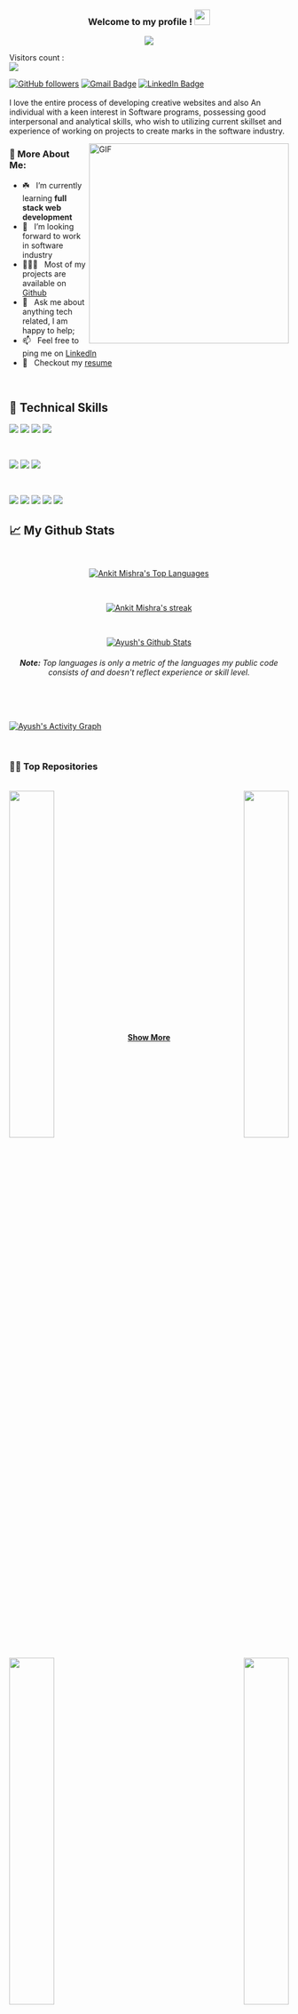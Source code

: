 

<h3 align="center">
  Welcome to my profile !
  <img src="https://media.giphy.com/media/hvRJCLFzcasrR4ia7z/giphy.gif" width="28">
</h3>

<!-- Typing SVG by DenverCoder1 - https://github.com/DenverCoder1/readme-typing-svg -->
<p align="center">
  <a href="https://github.com/DenverCoder1/readme-typing-svg">
    <img src="https://readme-typing-svg.demolab.com/?lines=hi! My self āyush 👦🏽; - I am a Full-stack%20web%20developer 👨🏻‍💻;- Traveller 🌏;Curious%20to%20learn%20new%20things !&font=Fira%20Code&center=true&width=440&height=45&color=#37bcf7&vCenter=true&size=22&pause=1000"></a>
</p>

<p align="left"> 
Visitors count :
  <br>
  <img src="https://profile-counter.glitch.me/a11yus/count.svg" />
</p>

[![GitHub followers](https://img.shields.io/github/followers/a11yus?label=Follow&style=social)](https://github.com/a11yus/?tab=follow)
[![Gmail Badge](https://img.shields.io/badge/-aayuvd123-c14438?style=social&logo=Gmail&logoColor=red&link=mailto:aayuvd123@gmail.com)](mailto:aayuvd123@gmail.com)
[![LinkedIn Badge](https://img.shields.io/badge/-LinkedIn-blue?style=social&logo=Linkedin&logoColor=blue&link=https://www.linkedin.com/in/ayush-kumar-671a68241/)](https://www.linkedin.com/in/ayush-kumar-671a68241/)
<br />
<br />
I love the entire process of developing creative websites and also An individual with a keen interest in Software programs, possessing good interpersonal and analytical skills, who wish to utilizing current skillset and experience of working on projects to create marks in the software industry.


<img align="right" alt="GIF" src="https://raw.githubusercontent.com/rahul-jha98/rahul-jha98/main/techstack.gif" width="360px"/>
  
### 🧐 More About Me:

- ☘️ &nbsp; I’m currently learning **full stack web development**
- 🤝 &nbsp; I’m looking forward to work in software industry 
- 👨🏻‍💻 &nbsp; Most of my projects are available on [Github](https://github.com/a11yus?tab=repositories)
- 💬 &nbsp; Ask me about anything tech related, I am happy to help;
- 📫 &nbsp; Feel free to ping me on [LinkedIn](https://www.linkedin.com/in/ayush-kumar-671a68241/)
- 📝 &nbsp; Checkout my [resume](https://drive.google.com/file/d/1w9UX_A7D56sofd6ruw458C2VgU7Mgq43/view?usp=sharing)

<br>

## 💼 Technical Skills

![](https://img.shields.io/badge/Code-React-informational?style=flat&logo=react&color=61DAFB)
![](https://img.shields.io/badge/Code-Redux-informational?style=flat&logo=Redux&color=764ABC)
![](https://img.shields.io/badge/Code-JavaScript-informational?style=flat&logo=JavaScript&color=F7DF1E)
![](https://img.shields.io/badge/Code-HTML5-informational?style=flat&logo=HTML5&color=E34F26)


</br>

![](https://img.shields.io/badge/Style-Bootstrap-informational?style=flat&logo=Bootstrap&color=7952B3)
![](https://img.shields.io/badge/Style-CSS3-informational?style=flat&logo=CSS3&color=1572B6)
![](https://img.shields.io/badge/Style-styled--components-informational?style=flat&logo=styled-components&color=DB7093)


</br>

![](https://img.shields.io/badge/Tools-NPM-informational?style=flat&logo=NPM&color=CB3837)
![](https://img.shields.io/badge/Tools-Heroku-informational?style=flat&logo=Heroku&color=430098)
![](https://img.shields.io/badge/Tools-Netlify-informational?style=flat&logo=netlify&color=00C7B7)
![](https://img.shields.io/badge/Tools-Git-informational?style=flat&logo=Git&color=F05032)
![](https://img.shields.io/badge/Tools-GitHub-informational?style=flat&logo=GitHub&color=181717)

## 📈 My Github Stats
   <br/>   
    <p align="center">      
  <a href="https://github.com/a11yus/github-readme-stats"><img alt="Ankit Mishra's Top Languages" src="https://github-readme-stats.vercel.app/api/top-langs/?username=a11yus&langs_count=8&count_private=true&layout=compact&theme=react&hide_border=true&bg_color=0D1117" /></a>
      </p>      
     <br/>
   <p align="center">
    <a href="https://github.com/a11yus/github-readme-streak-stats">
        <img title="🔥 Get streak stats for your profile at git.io/streak-stats" alt="Ankit Mishra's streak" src="https://github-readme-streak-stats.herokuapp.com/?user=a11yus&theme=black-ice&hide_border=true&stroke=0000&background=060A0CD0"/>
    </a>
</p>                                                                                                                                              

  <br/>
     <p align="center">                                                                                                 
    <a href="https://github.com/a11yus/github-readme-stats"><img alt="Ayush's Github Stats" src="https://github-readme-stats.vercel.app/api?username=a11yus&show_icons=true&count_private=true&theme=react&hide_border=true&bg_color=0D1117" /></a>
    </p>                                                                 
 <h6 align="center"> <b>Note:</b> Top languages is only a metric of the languages my public code consists of and doesn't reflect experience or skill level.</h6>


<br/>
<br/>

<a href="https://github.com/a11yus/github-readme-activity-graph"><img alt="Ayush's Activity Graph" src="https://activity-graph.herokuapp.com/graph?username=a11yus&bg_color=0D1117&color=5BCDEC&line=5BCDEC&point=FFFFFF&hide_border=true" />
</a>

<br/>

<h3 align="left">👨‍💻 Top Repositories</h3>

<br>

<div width="100%" align="center">

  <a align="left" href="https://github.com/a11yus/HimalayaUSA" title="HimalayaUSA">
  <img align="left" width="40%"  src="https://github-readme-stats.vercel.app/api/pin/?username=a11yus&repo=HimalayaUSA&theme=react&border_color=61dafb&border_radius=10">
  </a>
  
  <a align="right" href="https://github.com/a11yus/Zee5-Clone" title="ZEE5 Website">
  <img align="right" width="40%"  src="https://github-readme-stats.vercel.app/api/pin/?username=a11yus&repo=Zee5-Clone&theme=react&border_color=61dafb&border_radius=10">
  </a>
  
</div>

<br/><br/><br/><br/><br/><br/><br/>

<div width="100%" align="center">

  <a align="left" href="https://github.com/VaibhavTyagi010/UboricWebsite-clone" title="Uboric_Website">
  <img align="left" width="40%" src="https://github-readme-stats.vercel.app/api/pin/?username=VaibhavTyagi010&repo=UboricWebsite-clone&theme=react&border_color=61dafb&border_radius=10">
  </a>
  
  <a align="right" href="https://github.com/a11yus/licious" title="licious_Website">
  <img align="right" width="40%" src="https://github-readme-stats.vercel.app/api/pin/?username=a11yus&repo=licious&theme=react&border_color=61dafb&border_radius=10">
  </a>
  
</div>

<br/><br/><br/><br/><br/><br/><br/>

<div width="100%" align="center">

  <a align="left" href="https://github.com/a11yus/my-portfolio" title="my_portfolio">
  <img align="left" width="40%" src="https://github-readme-stats.vercel.app/api/pin/?username=a11yus&repo=my-portfolio&theme=react&border_color=61dafb&border_radius=10">
  </a>
  
  <a align="right" href="https://github.com/a11yus/Deccan-Herald-Clone" title="Deccan-Herald">
  <img align="right" width="40%" src="https://github-readme-stats.vercel.app/api/pin/?username=a11yus&repo=Deccan-Herald-Clone&theme=react&border_color=61dafb&border_radius=10">
  </a>
  
</div>

<br/><br/><br/><br/><br/><br/><br/><br/>

<h4 align="center">
  <a href="https://github.com/a11yus?tab=repositories" title="Show Repositories">Show More</a>
</h4>

